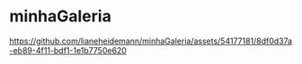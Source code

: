 # minhaGaleria


https://github.com/lianeheidemann/minhaGaleria/assets/54177181/8df0d37a-eb89-4f11-bdf1-1e1b7750e620






